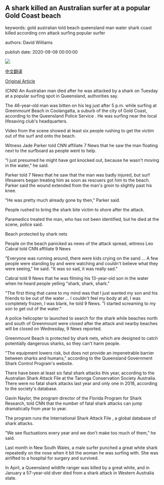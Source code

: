 ## A shark killed an Australian surfer at a popular Gold Coast beach

keywords: gold australian told beach queensland man water shark coast killed according cnn attack surfing popular surfer

authors: David Williams

publish date: 2020-09-08 00:00:00

![](https://cdn.cnn.com/cnnnext/dam/assets/200908110525-01-australia-shark-bite-death-trnd-super-tease.jpg)

[中文翻译](A%20shark%20killed%20an%20Australian%20surfer%20at%20a%20popular%20Gold%20Coast%20beach_zh.md)

[Original Article](https://edition.cnn.com/2020/09/08/world/australia-shark-attack-death-trnd/index.html)

(CNN) An Australian man died after he was attacked by a shark on Tuesday at a popular surfing spot in Queensland, authorities say.

The 46-year-old man was bitten on his leg just after 5 p.m. while surfing at Greenmount Beach in Coolangatta, a suburb of the city of Gold Coast, according to the Queensland Police Service . He was surfing near the local lifesaving club's headquarters.

Video from the scene showed at least six people rushing to get the victim out of the surf and onto the beach.

Witness Jade Parker told CNN affiliate 7 News that he saw the man floating next to the surfboard as people went to help.

"I just presumed he might have got knocked out, because he wasn't moving in the water," he said.

Parker told 7 News that he saw that the man was badly injured, but surf lifesavers began treating him as soon as rescuers got him to the beach. Parker said the wound extended from the man's groin to slightly past his knee.

"He was pretty much already gone by then," Parker said.

People rushed to bring the shark bite victim to shore after the attack.

Paramedics treated the man, who has not been identified, but he died at the scene, police said.

Beach protected by shark nets

People on the beach panicked as news of the attack spread, witness Leo Cabral told CNN affiliate 9 News

"Everyone was running around, there were kids crying on the sand ... A few people were standing by and were watching and couldn't believe what they were seeing," he said. "It was so sad, it was really sad."

Cabral told 9 News that he was filming his 13-year-old son in the water when he heard people yelling "shark, shark, shark."

"The first thing that came to my mind was that I just wanted my son and his friends to be out of the water ... I couldn't feel my body at all, I was completely frozen, I was blank, he told 9 News. "I started screaming to my son to get out of the water."

A police helicopter to launched to search for the shark while beaches north and south of Greenmount were closed after the attack and nearby beaches will be closed on Wednesday, 9 News reported.

Greenmount Beach is protected by shark nets, which are designed to catch potentially dangerous sharks, so they can't harm people.

"The equipment lowers risk, but does not provide an impenetrable barrier between sharks and humans," according to the Queensland Government Shark Control Program's website.

There have been at least six fatal shark attacks this year, according to the Australian Shark Attack File at the Taronga Conservation Society Australia. There were no fatal shark attacks last year and only one in 2018, according to the society's database.

Gavin Naylor, the program director of the Florida Program for Shark Research, told CNN that the number of fatal shark attacks can jump dramatically from year to year.

The program runs the International Shark Attack File , a global database of shark attacks.

"We see fluctuations every year and we don't make too much of them," he said.

Last month in New South Wales, a male surfer punched a great white shark repeatedly on the nose when it bit the woman he was surfing with. She was airlifted to a hospital for surgery and survived.

In April, a Queensland wildlife ranger was killed by a great white, and in January a 57-year-old diver died from a shark attack in Western Australia state.